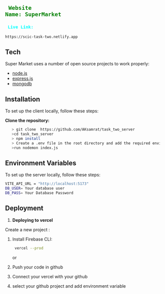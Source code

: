 ## <code style="color:green"> Website Name: SuperMarket</code>

### <code style="color:aqua"> Live Link:</code>

```bash
https://scic-task-two.netlify.app
```

## Tech

Super Market uses a number of open source projects to work properly:

- [node.js](https://nodejs.org/)
- [express.js](https://expressjs.com/)
- [mongodb](https://mongodb.com/)

## Installation

To set up the client locally, follow these steps:

**Clone the repository:**

```bash
   > git clone  https://github.com/AKsamrat/task_two_server
   >cd task_two_server
   > npm install
   > Create a .env file in the root directory and add the required environment variables (see the Environment Variables section).
   >run nodemon index.js
```

## Environment Variables

To set up the server locally, follow these steps:

```bash
VITE_API_URL = "http://localhost:5173"
DB_USER= Your database user
DB_PASS= Your Database Password
```

## Deployment

1.  **Deploying to vercel**

Create a new project :

1. Install Firebase CLI:

   ```bash
    vercel --prod
   ```

   or

1. Push your code in github
1. Connect your vercel with your github
1. select your github project and add environment variable
